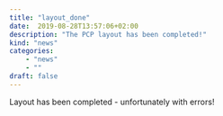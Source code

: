 ```yaml
---
title: "layout_done"
date:  2019-08-28T13:57:06+02:00
description: "The PCP layout has been completed!"
kind: "news"
categories: 
    - "news"
    - ""
draft: false
---
```


Layout has been completed - unfortunately with errors!
